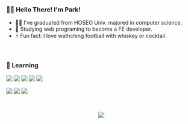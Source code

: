 
### 🙋‍♂️ Hello There! I'm Park!

- 👨‍🎓 I've graduated from HOSEO Univ. majored in computer science.
- 🌱 Studying web programing to become a FE developer.
- ⚡ Fun fact: I love wathching football with whiskey or cocktail.


<!-- <div align=center>
	<p style="font-size: 1.75rem">📖 Currently Learning 📖</p>
</div> -->

<br>

### 📖 Learning

<p>
	<img src="https://img.shields.io/badge/HTML-E34F26?style=for-the-badge&logo=HTML5&logoColor=white"/>
	<img src="https://img.shields.io/badge/CSS-1572B6?style=for-the-badge&logo=CSS3&logoColor=white"/>
	<img src="https://img.shields.io/badge/JAVASCRIPT-F7DF1E?style=for-the-badge&logo=Javascript&logoColor=white"/>
	<img src="https://img.shields.io/badge/REACT-61DAFB?style=for-the-badge&logo=React&logoColor=white"/>
	<img src="https://img.shields.io/badge/TYPESCRIPT-3178C6?style=for-the-badge&logo=Typescript&logoColor=white"/>
</p>
<p>
	<img src="https://img.shields.io/badge/DJANGO-092E20?style=for-the-badge&logo=django&logoColor=white">
	<img src="https://img.shields.io/badge/PYTHON-3776AB?style=for-the-badge&logo=Python&logoColor=white"/>
	<img src="https://img.shields.io/badge/GIT-F05032?style=for-the-badge&logo=Git&logoColor=white"/>
</p>

<br>

<div align=center>

![](https://github-readme-streak-stats.herokuapp.com/?user=DT-HYUNJUN&theme=react&hide_border=false)

<!-- [![Solved.ac Profile](http://mazassumnida.wtf/api/v2/generate_badge?boj=anglelous)](https://solved.ac/anglelous/) -->
</div>
